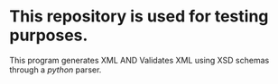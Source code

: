 # This repository is used for testing purposes.
This program generates XML AND Validates XML using XSD schemas through a _python_ parser.
